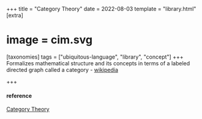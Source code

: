 +++
title = "Category Theory"
date = 2022-08-03
template = "library.html"
[extra]
#  image = cim.svg
[taxonomies]
   tags = ["ubiquitous-language", "library", "concept"]
+++
Formalizes mathematical structure and its concepts in terms of a labeled directed graph called a category - [wikipedia](https://en.wikipedia.org/wiki/Category_theory)

+++
#### reference

[Category Theory](https://ncatlab.org/nlab/show/category+theory)


